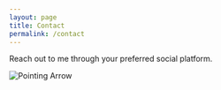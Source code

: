 ```yaml
---
layout: page
title: Contact
permalink: /contact
---
```


Reach out to me through your preferred social platform. 

![Pointing Arrow](https://github.com/aronuxui/aronuxui.github.io/blob/gh-pages/assets/img/SocialArrow.png "Pointing Arrow")
